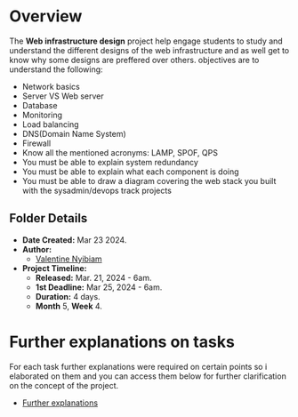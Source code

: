 # Overview #

The **Web infrastructure design** project help engage students
to study and understand the different designs of the web  infrastructure
and as well get to know why some designs are preffered over others.
objectives are to understand the following:
- Network basics
- Server VS Web server
- Database
- Monitoring
- Load balancing
- DNS(Domain Name System)
- Firewall
- Know all the mentioned acronyms: LAMP, SPOF, QPS
- You must be able to explain system redundancy
- You must be able to explain what each component is doing
- You must be able to draw a diagram covering the web stack you
built with the sysadmin/devops track projects


## Folder Details ###
- **Date Created:** Mar 23 2024.
- **Author:** 
	- [Valentine Nyibiam](https.//github.com/ValentineNyibiam)
- **Project Timeline:**
  - **Released:** Mar. 21, 2024 - 6am.
  - **1st Deadline:** Mar 25, 2024 - 6am.
  - **Duration:** 4 days.
  - **Month** 5, **Week** 4.

# Further explanations on tasks #
  For each task further explanations were required on certain points
  so i elaborated on them and you can access them below for further
  clarification on the concept of the project.
  - [Further explanations](https://docs.google.com/document/d/1lrEV5nmI4qc0RmzJ40qTuepaw999US2aACh_mg_ZvNo/edit#heading=h.km6qqijd909f)
